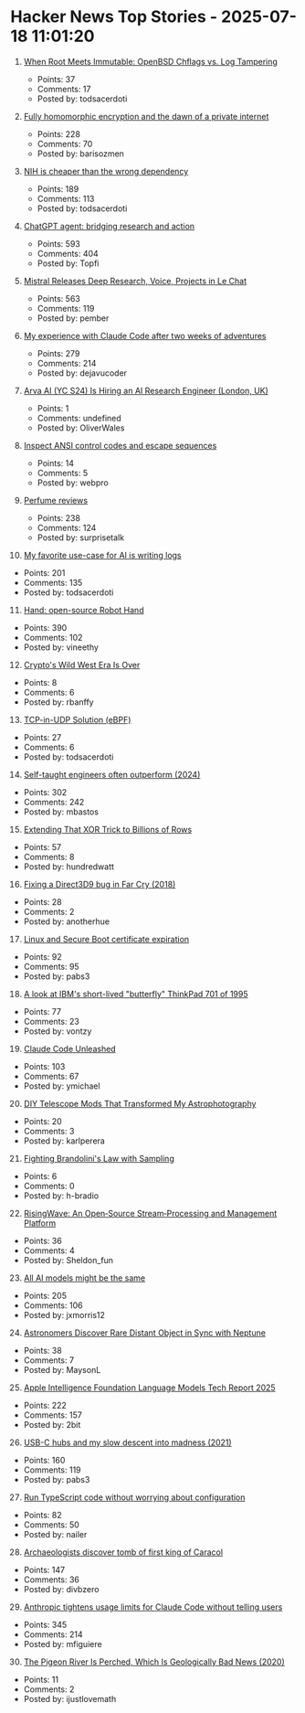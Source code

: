 # Hacker News Top Stories - 2025-07-18 11:01:20

1. [When Root Meets Immutable: OpenBSD Chflags vs. Log Tampering](https://rsadowski.de/posts/2025/openbsd-immutable-system-logs/)
   - Points: 37
   - Comments: 17
   - Posted by: todsacerdoti

2. [Fully homomorphic encryption and the dawn of a private internet](https://bozmen.io/fhe)
   - Points: 228
   - Comments: 70
   - Posted by: barisozmen

3. [NIH is cheaper than the wrong dependency](https://lewiscampbell.tech/blog/250718.html)
   - Points: 189
   - Comments: 113
   - Posted by: todsacerdoti

4. [ChatGPT agent: bridging research and action](https://openai.com/index/introducing-chatgpt-agent/)
   - Points: 593
   - Comments: 404
   - Posted by: Topfi

5. [Mistral Releases Deep Research, Voice, Projects in Le Chat](https://mistral.ai/news/le-chat-dives-deep)
   - Points: 563
   - Comments: 119
   - Posted by: pember

6. [My experience with Claude Code after two weeks of adventures](https://sankalp.bearblog.dev/my-claude-code-experience-after-2-weeks-of-usage/)
   - Points: 279
   - Comments: 214
   - Posted by: dejavucoder

7. [Arva AI (YC S24) Is Hiring an AI Research Engineer (London, UK)](https://www.arva.ai/careers/ai-research-engineer)
   - Points: 1
   - Comments: undefined
   - Posted by: OliverWales

8. [Inspect ANSI control codes and escape sequences](https://ansi.tools)
   - Points: 14
   - Comments: 5
   - Posted by: webpro

9. [Perfume reviews](https://gwern.net/blog/2025/perfume)
   - Points: 238
   - Comments: 124
   - Posted by: surprisetalk

10. [My favorite use-case for AI is writing logs](https://newsletter.vickiboykis.com/archive/my-favorite-use-case-for-ai-is-writing-logs/)
   - Points: 201
   - Comments: 135
   - Posted by: todsacerdoti

11. [Hand: open-source Robot Hand](https://github.com/pollen-robotics/AmazingHand)
   - Points: 390
   - Comments: 102
   - Posted by: vineethy

12. [Crypto's Wild West Era Is Over](https://gizmodo.com/cryptos-wild-west-era-is-over-2000631148)
   - Points: 8
   - Comments: 6
   - Posted by: rbanffy

13. [TCP-in-UDP Solution (eBPF)](https://blog.mptcp.dev/2025/07/14/TCP-in-UDP.html)
   - Points: 27
   - Comments: 6
   - Posted by: todsacerdoti

14. [Self-taught engineers often outperform (2024)](https://michaelbastos.com/blog/why-self-taught-engineers-often-outperform)
   - Points: 302
   - Comments: 242
   - Posted by: mbastos

15. [Extending That XOR Trick to Billions of Rows](https://nochlin.com/blog/extending-that-xor-trick)
   - Points: 57
   - Comments: 8
   - Posted by: hundredwatt

16. [Fixing a Direct3D9 bug in Far Cry (2018)](https://houssemnasri.github.io/2018/07/07/farcry-d3d9-bug/)
   - Points: 28
   - Comments: 2
   - Posted by: anotherhue

17. [Linux and Secure Boot certificate expiration](https://lwn.net/SubscriberLink/1029767/08f1d17c020e8292/)
   - Points: 92
   - Comments: 95
   - Posted by: pabs3

18. [A look at IBM's short-lived "butterfly" ThinkPad 701 of 1995](https://www.fastcompany.com/91356463/ibm-thinkpad-701-butterfly-keyboard)
   - Points: 77
   - Comments: 23
   - Posted by: vontzy

19. [Claude Code Unleashed](https://ymichael.com/2025/07/15/claude-code-unleashed)
   - Points: 103
   - Comments: 67
   - Posted by: ymichael

20. [DIY Telescope Mods That Transformed My Astrophotography](https://www.youtube.com/watch?v=Efmzr_K4ApQ)
   - Points: 20
   - Comments: 3
   - Posted by: karlperera

21. [Fighting Brandolini's Law with Sampling](https://brady.fyi/fact-checking/)
   - Points: 6
   - Comments: 0
   - Posted by: h-bradio

22. [RisingWave: An Open‑Source Stream‑Processing and Management Platform](https://github.com/risingwavelabs/risingwave)
   - Points: 36
   - Comments: 4
   - Posted by: Sheldon_fun

23. [All AI models might be the same](https://blog.jxmo.io/p/there-is-only-one-model)
   - Points: 205
   - Comments: 106
   - Posted by: jxmorris12

24. [Astronomers Discover Rare Distant Object in Sync with Neptune](https://pweb.cfa.harvard.edu/news/astronomers-discover-rare-distant-object-sync-neptune)
   - Points: 38
   - Comments: 7
   - Posted by: MaysonL

25. [Apple Intelligence Foundation Language Models Tech Report 2025](https://machinelearning.apple.com/research/apple-foundation-models-tech-report-2025)
   - Points: 222
   - Comments: 157
   - Posted by: 2bit

26. [USB-C hubs and my slow descent into madness (2021)](https://overengineer.dev/blog/2021/04/25/usb-c-hub-madness/)
   - Points: 160
   - Comments: 119
   - Posted by: pabs3

27. [Run TypeScript code without worrying about configuration](https://tsx.is/)
   - Points: 82
   - Comments: 50
   - Posted by: nailer

28. [Archaeologists discover tomb of first king of Caracol](https://uh.edu/news-events/stories/2025/july/07102025-caracol-chase-discovery-maya-ruler.php)
   - Points: 147
   - Comments: 36
   - Posted by: divbzero

29. [Anthropic tightens usage limits for Claude Code without telling users](https://techcrunch.com/2025/07/17/anthropic-tightens-usage-limits-for-claude-code-without-telling-users/)
   - Points: 345
   - Comments: 214
   - Posted by: mfiguiere

30. [The Pigeon River Is Perched, Which Is Geologically Bad News (2020)](https://princegeology.com/the-pigeon-river-is-perched-which-is-geologically-bad-news-for-it/)
   - Points: 11
   - Comments: 2
   - Posted by: ijustlovemath

